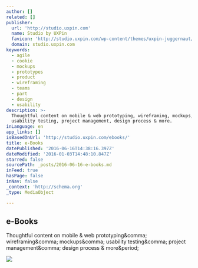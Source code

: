 ```yaml
---
author: []
related: []
publisher:
  url: 'http://studio.uxpin.com'
  name: Studio by UXPin
  favicon: 'http://studio.uxpin.com/wp-content/themes/uxpin-juggernaut/img/favicon.ico'
  domain: studio.uxpin.com
keywords:
  - agile
  - cookie
  - mockups
  - prototypes
  - product
  - wireframing
  - teams
  - part
  - design
  - usability
description: >-
  Thoughtful content on mobile & web prototyping, wireframing, mockups,
  usability testing, project management, design process & more.
inLanguage: en
app_links: []
isBasedOnUrl: 'http://studio.uxpin.com/ebooks/'
title: e-Books
datePublished: '2016-06-16T14:38:16.397Z'
dateModified: '2016-01-03T14:48:10.847Z'
starred: false
sourcePath: _posts/2016-06-16-e-books.md
inFeed: true
hasPage: false
inNav: false
_context: 'http://schema.org'
_type: MediaObject

---
```

<article style=""><h1>e-Books</h1><p>Thoughtful content on mobile &amp; web prototyping&amp;comma; wireframing&amp;comma; mockups&amp;comma; usability testing&amp;comma; project management&amp;comma; design process &amp; more&amp;period;</p><img src="http://studio.uxpin.com/wp-content/uploads/2015/10/322387_183_39834_Vrx5d2YXT.png" /></article>